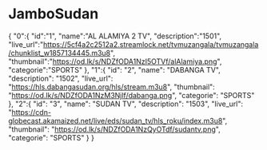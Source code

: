 # JamboSudan
{
  "0":{
  "id":"1",
  "name":"AL ALAMIYA 2 TV",
  "description":"1501",
  "live_url":"https://5cf4a2c2512a2.streamlock.net/tvmuzangala/tvmuzangala/chunklist_w1857134445.m3u8",
  "thumbnail":"https://od.lk/s/NDZfODA1NzI5OTVf/alAlamiya.png",
  "categorie":"SPORTS"
  },
  "1":{
  "id": "2",
  "name": "DABANGA TV",
  "description": "1502",
  "live_url": "https://hls.dabangasudan.org/hls/stream.m3u8",
  "thumbnail": "https://od.lk/s/NDZfODA1NzM3Njlf/dabanga.png",
  "categorie": "SPORTS"
  },
  "2":{
  "id": "3",
  "name": "SUDAN TV",
  "description": "1503",
  "live_url": "https://cdn-globecast.akamaized.net/live/eds/sudan_tv/hls_roku/index.m3u8",
  "thumbnail": "https://od.lk/s/NDZfODA1NzQyOTdf/sudantv.png",
  "categorie": "SPORTS"
  }
}
